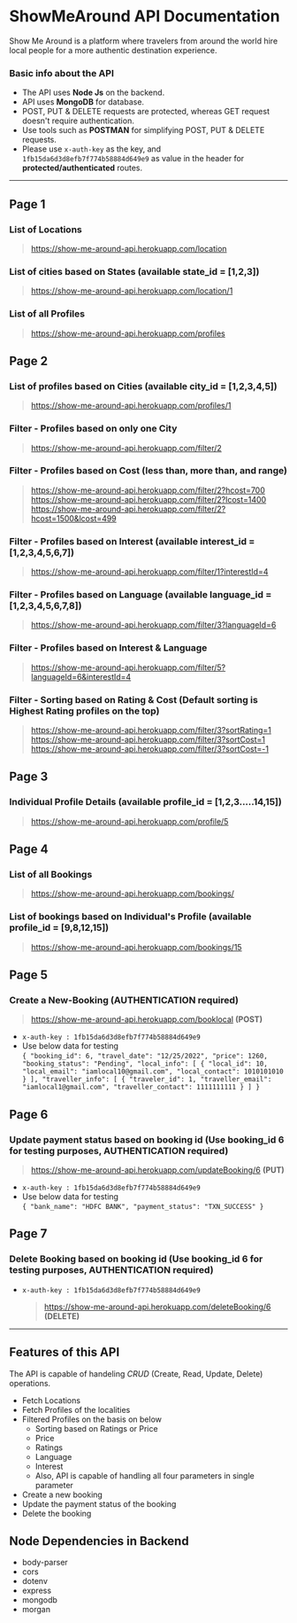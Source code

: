 # ShowMeAround API Documentation

Show Me Around is a platform where travelers from around the world hire local people for a more authentic destination experience.

### Basic info about the API

- The API uses **Node Js** on the backend.
- API uses **MongoDB** for database.
- POST, PUT & DELETE requests are protected, whereas GET request doesn't require authentication.
- Use tools such as **POSTMAN** for simplifying POST, PUT & DELETE requests.
- Please use `x-auth-key` as the key, and `1fb15da6d3d8efb7f774b58884d649e9` as value in the header for **protected/authenticated** routes.

---

## Page 1

### List of Locations

> https://show-me-around-api.herokuapp.com/location

### List of cities based on States (available state_id = [1,2,3])

> https://show-me-around-api.herokuapp.com/location/1

### List of all Profiles

> https://show-me-around-api.herokuapp.com/profiles

## Page 2

### List of profiles based on Cities (available city_id = [1,2,3,4,5])

> https://show-me-around-api.herokuapp.com/profiles/1

### Filter - Profiles based on only one City

> https://show-me-around-api.herokuapp.com/filter/2

### Filter - Profiles based on Cost (less than, more than, and range)

> https://show-me-around-api.herokuapp.com/filter/2?hcost=700 <br>
> https://show-me-around-api.herokuapp.com/filter/2?lcost=1400 <br>
> https://show-me-around-api.herokuapp.com/filter/2?hcost=1500&lcost=499 <br>

### Filter - Profiles based on Interest (available interest_id = [1,2,3,4,5,6,7])

> https://show-me-around-api.herokuapp.com/filter/1?interestId=4

### Filter - Profiles based on Language (available language_id = [1,2,3,4,5,6,7,8])

> https://show-me-around-api.herokuapp.com/filter/3?languageId=6

### Filter - Profiles based on Interest & Language

> https://show-me-around-api.herokuapp.com/filter/5?languageId=6&interestId=4

### Filter - Sorting based on Rating & Cost (Default sorting is Highest Rating profiles on the top)

> https://show-me-around-api.herokuapp.com/filter/3?sortRating=1 <br>
> https://show-me-around-api.herokuapp.com/filter/3?sortCost=1 <br>
> https://show-me-around-api.herokuapp.com/filter/3?sortCost=-1 <br>

## Page 3

### Individual Profile Details (available profile_id = [1,2,3.....14,15])

> https://show-me-around-api.herokuapp.com/profile/5

## Page 4

### List of all Bookings

> https://show-me-around-api.herokuapp.com/bookings/

### List of bookings based on Individual's Profile (available profile_id = [9,8,12,15])

> https://show-me-around-api.herokuapp.com/bookings/15

## Page 5

### Create a New-Booking (AUTHENTICATION required)

> https://show-me-around-api.herokuapp.com/booklocal **(POST)**

- `x-auth-key : 1fb15da6d3d8efb7f774b58884d649e9`
- Use below data for testing <br>
  `{
  "booking_id": 6,
  "travel_date": "12/25/2022",
  "price": 1260,
  "booking_status": "Pending",
  "local_info": [
  {
  "local_id": 10,
  "local_email": "iamlocal10@gmail.com",
  "local_contact": 1010101010
  }
  ],
  "traveller_info": [
  {
  "traveler_id": 1,
  "traveller_email": "iamlocal1@gmail.com",
  "traveller_contact": 1111111111
  }
  ]
  }`

## Page 6

### Update payment status based on booking id (Use booking_id 6 for testing purposes, AUTHENTICATION required)

> https://show-me-around-api.herokuapp.com/updateBooking/6 **(PUT)**

- `x-auth-key : 1fb15da6d3d8efb7f774b58884d649e9`
- Use below data for testing <br>
  `{
  "bank_name": "HDFC BANK",
  "payment_status": "TXN_SUCCESS"
  }`

## Page 7

### Delete Booking based on booking id (Use booking_id 6 for testing purposes, AUTHENTICATION required)

- `x-auth-key : 1fb15da6d3d8efb7f774b58884d649e9`
  > https://show-me-around-api.herokuapp.com/deleteBooking/6 **(DELETE)**

---

## Features of this API

The API is capable of handeling _CRUD_ (Create, Read, Update, Delete) operations.

- Fetch Locations
- Fetch Profiles of the localities
- Filtered Profiles on the basis on below
  - Sorting based on Ratings or Price
  - Price
  - Ratings
  - Language
  - Interest
  - Also, API is capable of handling all four parameters in single parameter
- Create a new booking
- Update the payment status of the booking
- Delete the booking

## Node Dependencies in Backend

- body-parser
- cors
- dotenv
- express
- mongodb
- morgan
